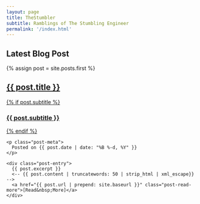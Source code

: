 ```yaml
---
layout: page
title: TheStumbler
subtitle: Ramblings of The Stumbling Engineer
permalink: '/index.html'
---
```


## Latest Blog Post

  {% assign post = site.posts.first %}
  <article class="post-preview">
    <a href="{{ post.url | prepend: site.baseurl }}">
	  <h2 class="post-title">{{ post.title }}</h2>
	  {% if post.subtitle %}
	  <h3 class="post-subtitle">{{ post.subtitle }}</h3>
	  {% endif %}  
    </a>

    <p class="post-meta">
      Posted on {{ post.date | date: "%B %-d, %Y" }}
    </p>
  
    <div class="post-entry">
      {{ post.excerpt }}
      <-- {{ post.content | truncatewords: 50 | strip_html | xml_escape}} -->
	  <a href="{{ post.url | prepend: site.baseurl }}" class="post-read-more">[Read&nbsp;More]</a>
    </div>
  
   </article>
 

